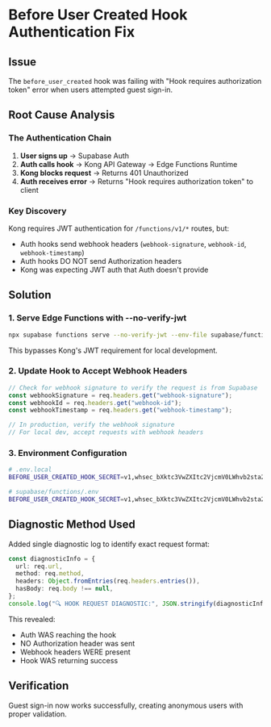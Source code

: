 # Before User Created Hook Authentication Fix

## Issue
The `before_user_created` hook was failing with "Hook requires authorization token" error when users attempted guest sign-in.

## Root Cause Analysis

### The Authentication Chain
1. **User signs up** → Supabase Auth
2. **Auth calls hook** → Kong API Gateway → Edge Functions Runtime
3. **Kong blocks request** → Returns 401 Unauthorized
4. **Auth receives error** → Returns "Hook requires authorization token" to client

### Key Discovery
Kong requires JWT authentication for `/functions/v1/*` routes, but:
- Auth hooks send webhook headers (`webhook-signature`, `webhook-id`, `webhook-timestamp`)
- Auth hooks DO NOT send Authorization headers
- Kong was expecting JWT auth that Auth doesn't provide

## Solution

### 1. Serve Edge Functions with --no-verify-jwt
```bash
npx supabase functions serve --no-verify-jwt --env-file supabase/functions/.env
```
This bypasses Kong's JWT requirement for local development.

### 2. Update Hook to Accept Webhook Headers
```typescript
// Check for webhook signature to verify the request is from Supabase
const webhookSignature = req.headers.get("webhook-signature");
const webhookId = req.headers.get("webhook-id");
const webhookTimestamp = req.headers.get("webhook-timestamp");

// In production, verify the webhook signature
// For local dev, accept requests with webhook headers
```

### 3. Environment Configuration
```bash
# .env.local
BEFORE_USER_CREATED_HOOK_SECRET=v1,whsec_bXktc3VwZXItc2VjcmV0LWhvb2sta2V5LWZvci1sb2NhbC1kZXY=

# supabase/functions/.env
BEFORE_USER_CREATED_HOOK_SECRET=v1,whsec_bXktc3VwZXItc2VjcmV0LWhvb2sta2V5LWZvci1sb2NhbC1kZXY=
```

## Diagnostic Method Used
Added single diagnostic log to identify exact request format:
```typescript
const diagnosticInfo = {
  url: req.url,
  method: req.method,
  headers: Object.fromEntries(req.headers.entries()),
  hasBody: req.body !== null,
};
console.log("🔍 HOOK REQUEST DIAGNOSTIC:", JSON.stringify(diagnosticInfo, null, 2));
```

This revealed:
- Auth WAS reaching the hook
- NO Authorization header was sent
- Webhook headers WERE present
- Hook WAS returning success

## Verification
Guest sign-in now works successfully, creating anonymous users with proper validation.